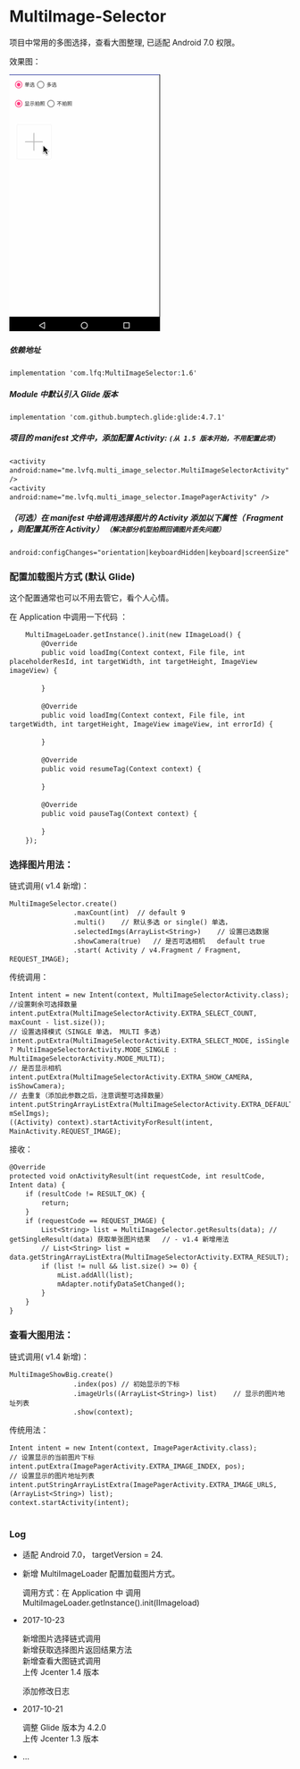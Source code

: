 # MultiImage-Selector
项目中常用的多图选择，查看大图整理, 已适配 Android 7.0 权限。

效果图：

![image](https://github.com/lvfaqiang/Multi-Image-Selector/blob/master/multi_select.gif)

##### 依赖地址

    implementation 'com.lfq:MultiImageSelector:1.6'
    
##### Module 中默认引入 Glide 版本

    implementation 'com.github.bumptech.glide:glide:4.7.1'

##### 项目的 manifest 文件中，添加配置 Activity: `(从 1.5 版本开始，不用配置此项)`

    <activity android:name="me.lvfq.multi_image_selector.MultiImageSelectorActivity" /> 
    <activity android:name="me.lvfq.multi_image_selector.ImagePagerActivity" />

##### （可选）在 manifest 中给调用选择图片的 Activity 添加以下属性（ Fragment ，则配置其所在 Activity） `（解决部分机型拍照回调图片丢失问题）`
 
    android:configChanges="orientation|keyboardHidden|keyboard|screenSize"


### 配置加载图片方式 (默认 Glide)
这个配置通常也可以不用去管它，看个人心情。

在 Application 中调用一下代码 ：

        MultiImageLoader.getInstance().init(new IImageLoad() {
            @Override
            public void loadImg(Context context, File file, int placeholderResId, int targetWidth, int targetHeight, ImageView imageView) {

            }

            @Override
            public void loadImg(Context context, File file, int targetWidth, int targetHeight, ImageView imageView, int errorId) {

            }

            @Override
            public void resumeTag(Context context) {

            }

            @Override
            public void pauseTag(Context context) {

            }
        });

### 选择图片用法：
链式调用( v1.4 新增)：

    MultiImageSelector.create()
                    .maxCount(int)  // default 9 
                    .multi()    // 默认多选 or single() 单选，
                    .selectedImgs(ArrayList<String>)    // 设置已选数据
                    .showCamera(true)   // 是否可选相机   default true
                    .start( Activity / v4.Fragment / Fragment, REQUEST_IMAGE);

    
传统调用：

    Intent intent = new Intent(context, MultiImageSelectorActivity.class);
    //设置剩余可选择数量
    intent.putExtra(MultiImageSelectorActivity.EXTRA_SELECT_COUNT, maxCount - list.size());
    // 设置选择模式（SINGLE 单选， MULTI 多选)
    intent.putExtra(MultiImageSelectorActivity.EXTRA_SELECT_MODE, isSingle ? MultiImageSelectorActivity.MODE_SINGLE : MultiImageSelectorActivity.MODE_MULTI);
    // 是否显示相机
    intent.putExtra(MultiImageSelectorActivity.EXTRA_SHOW_CAMERA, isShowCamera);
    // 去重复（添加此参数之后，注意调整可选择数量）
    intent.putStringArrayListExtra(MultiImageSelectorActivity.EXTRA_DEFAULT_SELECTED_LIST, mSelImgs);
    ((Activity) context).startActivityForResult(intent, MainActivity.REQUEST_IMAGE);
    
接收：

    @Override
    protected void onActivityResult(int requestCode, int resultCode, Intent data) {
        if (resultCode != RESULT_OK) {
            return;
        }
        if (requestCode == REQUEST_IMAGE) {
            List<String> list = MultiImageSelector.getResults(data); // getSingleResult(data) 获取单张图片结果   // - v1.4 新增用法
            // List<String> list = data.getStringArrayListExtra(MultiImageSelectorActivity.EXTRA_RESULT);
            if (list != null && list.size() >= 0) {
                mList.addAll(list);
                mAdapter.notifyDataSetChanged();
            }
        }
    }

### 查看大图用法：

链式调用( v1.4 新增)：

    MultiImageShowBig.create()
                    .index(pos) // 初始显示的下标
                    .imageUrls((ArrayList<String>) list)    // 显示的图片地址列表
                    .show(context);

传统用法：

    Intent intent = new Intent(context, ImagePagerActivity.class);
    // 设置显示的当前图片下标
    intent.putExtra(ImagePagerActivity.EXTRA_IMAGE_INDEX, pos);
    // 设置显示的图片地址列表
    intent.putStringArrayListExtra(ImagePagerActivity.EXTRA_IMAGE_URLS, (ArrayList<String>) list);
    context.startActivity(intent);
    
#   
### Log

 - 适配 Android 7.0， targetVersion = 24.

 - 新增 MultiImageLoader 配置加载图片方式。

    调用方式：在 Application 中 调用 MultiImageLoader.getInstance().init(IImageload)

 - 2017-10-23
 
    新增图片选择链式调用 <br/>
    新增获取选择图片返回结果方法 <br/>
    新增查看大图链式调用 <br/>
    上传 Jcenter 1.4 版本
    
    添加修改日志
    
 - 2017-10-21
    
    调整 Glide 版本为 4.2.0 <br/>
    上传 Jcenter 1.3 版本
 
 - ...
  
